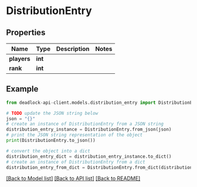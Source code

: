 # DistributionEntry


## Properties

Name | Type | Description | Notes
------------ | ------------- | ------------- | -------------
**players** | **int** |  | 
**rank** | **int** |  | 

## Example

```python
from deadlock-api-client.models.distribution_entry import DistributionEntry

# TODO update the JSON string below
json = "{}"
# create an instance of DistributionEntry from a JSON string
distribution_entry_instance = DistributionEntry.from_json(json)
# print the JSON string representation of the object
print(DistributionEntry.to_json())

# convert the object into a dict
distribution_entry_dict = distribution_entry_instance.to_dict()
# create an instance of DistributionEntry from a dict
distribution_entry_from_dict = DistributionEntry.from_dict(distribution_entry_dict)
```
[[Back to Model list]](../README.md#documentation-for-models) [[Back to API list]](../README.md#documentation-for-api-endpoints) [[Back to README]](../README.md)



